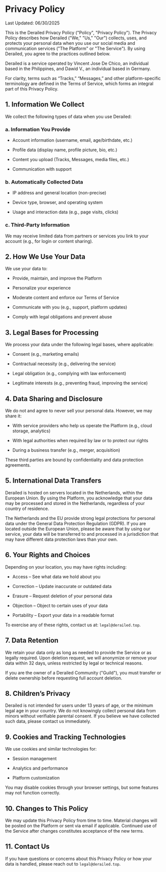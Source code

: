 # Privacy Policy

Last Updated: 06/30/2025

This is the Derailed Privacy Policy ("Policy", "Privacy Policy"). The Privacy Policy describes how Derailed ("We," "Us," "Our") collects, uses, and protects your personal data when you use our social media and communication services ("The Platform" or "The Service"). By using Derailed, you agree to the practices outlined below.

Derailed is a service operated by Vincent Jose De Chico, an individual based in the Philippines, and Dawid V., an individual based in Germany.

For clarity, terms such as “Tracks,” “Messages,” and other platform-specific terminology are defined in the Terms of Service, which forms an integral part of this Privacy Policy.

## 1. Information We Collect

We collect the following types of data when you use Derailed:

### a. Information You Provide

- Account information (username, email, age/birthdate, etc.)

- Profile data (display name, profile picture, bio, etc.)

- Content you upload (Tracks, Messages, media files, etc.)

- Communication with support

### b. Automatically Collected Data

- IP address and general location (non-precise)

- Device type, browser, and operating system

- Usage and interaction data (e.g., page visits, clicks)

### c. Third-Party Information

We may receive limited data from partners or services you link to your account (e.g., for login or content sharing).

## 2. How We Use Your Data

We use your data to:

- Provide, maintain, and improve the Platform

- Personalize your experience

- Moderate content and enforce our Terms of Service

- Communicate with you (e.g., support, platform updates)

- Comply with legal obligations and prevent abuse

## 3. Legal Bases for Processing

We process your data under the following legal bases, where applicable:

- Consent (e.g., marketing emails)

- Contractual necessity (e.g., delivering the service)

- Legal obligation (e.g., complying with law enforcement)

- Legitimate interests (e.g., preventing fraud, improving the service)

## 4. Data Sharing and Disclosure

We do not and agree to never sell your personal data. However, we may share it:

- With service providers who help us operate the Platform (e.g., cloud storage, analytics)

- With legal authorities when required by law or to protect our rights

- During a business transfer (e.g., merger, acquisition)

These third parties are bound by confidentiality and data protection agreements.

## 5. International Data Transfers

Derailed is hosted on servers located in the Netherlands, within the European Union. By using the Platform, you acknowledge that your data may be processed and stored in the Netherlands, regardless of your country of residence.

The Netherlands and the EU provide strong legal protections for personal data under the General Data Protection Regulation (GDPR). If you are located outside the European Union, please be aware that by using our service, your data will be transferred to and processed in a jurisdiction that may have different data protection laws than your own.

## 6. Your Rights and Choices

Depending on your location, you may have rights including:

- Access – See what data we hold about you

- Correction – Update inaccurate or outdated data

- Erasure – Request deletion of your personal data

- Objection – Object to certain uses of your data

- Portability – Export your data in a readable format

To exercise any of these rights, contact us at: `legal@derailed.top`.

## 7. Data Retention

We retain your data only as long as needed to provide the Service or as legally required. Upon deletion request, we will anonymize or remove your data within 32 days, unless restricted by legal or technical reasons.

If you are the owner of a Derailed Community ("Guild"), you must transfer or delete ownership before requesting full account deletion.

## 8. Children’s Privacy

Derailed is not intended for users under 13 years of age, or the minimum legal age in your country. We do not knowingly collect personal data from minors without verifiable parental consent. If you believe we have collected such data, please contact us immediately.

## 9. Cookies and Tracking Technologies

We use cookies and similar technologies for:

- Session management

- Analytics and performance

- Platform customization

You may disable cookies through your browser settings, but some features may not function correctly.

## 10. Changes to This Policy

We may update this Privacy Policy from time to time. Material changes will be posted on the Platform or sent via email if applicable. Continued use of the Service after changes constitutes acceptance of the new terms.

## 11. Contact Us

If you have questions or concerns about this Privacy Policy or how your data is handled, please reach out to `legal@derailed.top`.
